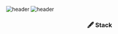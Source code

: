 
![header](https://capsule-render.vercel.app/api?type=slice&color=auto&height=180&section=header&text=HaSeok%20Kim&fontSize=50)
![header](https://img.shields.io/badge/Position-Front-end-blue?style=for-the-badge) 


<h3 align="center"> 🖋 Stack </h3>

<!--
**haseok2118/haseok2118** is a ✨ _special_ ✨ repository because its `README.md` (this file) appears on your GitHub profile.

Here are some ideas to get you started:

- 🔭 I’m currently working on ...
- 🌱 I’m currently learning ...
- 👯 I’m looking to collaborate on ...
- 🤔 I’m looking for help with ...
- 💬 Ask me about ...
- 📫 How to reach me: ...
- 😄 Pronouns: ...
- ⚡ Fun fact: ...
-->
